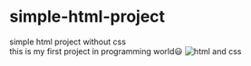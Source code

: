 # simple-html-project
simple html project without css </br>
this is my first project in programming world😃
![html and css](https://user-images.githubusercontent.com/103105418/174638458-d84e8e87-ab91-439c-9d09-90172a50defd.PNG)

